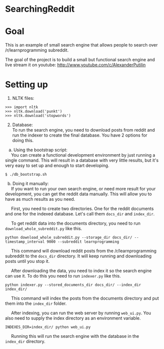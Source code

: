SearchingReddit
===============

# Goal

This is an example of small search engine that allows people to search over /r/learnprogramming subreddit.

The goal of the project is to build a small but functional search engine and live stream it on youtube: http://www.youtube.com/c/AlexanderPutilin


# Setting up

1) NLTK files:

```
>>> import nltk
>>> nltk.download('punkt')
>>> nltk.download('stopwords')
```

2) Database:  
To run the search engine, you need to download posts from reddit and run the indexer to create the final database. You have 2 options for doing this.

&nbsp;&nbsp; a. Using the bootstrap script:  
&nbsp;&nbsp;&nbsp;&nbsp; You can create a functional development environment by just running a single command. This will result in a database with very little results, but it's very easy to set up and enough to start developing.

`$ ./db_bootstrap.sh`

&nbsp;&nbsp;b. Doing it manually:  
&nbsp;&nbsp;&nbsp;&nbsp; If you want to run your own search engine, or need more result for your development, you can get the reddit data manually. This will allow you to have as much results as you need.

&nbsp;&nbsp;&nbsp;&nbsp; First, you need to create two directories. One for the reddit documents and one for the indexed database. Let's call them `docs_dir` and `index_dir`.

&nbsp;&nbsp;&nbsp;&nbsp; To get reddit data into the documents directory, you need to run `download_whole_subreddit.py` like this.

`python download_whole_subreddit.py --storage_dir docs_dir/ --timestamp_interval 9000 --subreddit learnprogramming`

&nbsp;&nbsp;&nbsp;&nbsp; This command will download reddit posts from the /r/learnprogramming subreddit to the `docs_dir` directory. It will keep running and downloading posts until you stop it.

&nbsp;&nbsp;&nbsp;&nbsp; After downloading the data, you need to index it so the search engine can use it. To do this you need to run `indexer.py` like this.

`python indexer.py --stored_documents_dir docs_dir/ --index_dir index_dir/`

&nbsp;&nbsp;&nbsp;&nbsp; This command will index the posts from the documents directory and put them into the `index_dir` folder.

&nbsp;&nbsp;&nbsp;&nbsp; After indexing, you can run the web server by running `web_ui.py`. You also need to supply the index directory as an environment variable.

`INDEXES_DIR=index_dir/ python web_ui.py`

&nbsp;&nbsp;&nbsp;&nbsp; Running this will run the search engine with the database in the `index_dir` directory.
